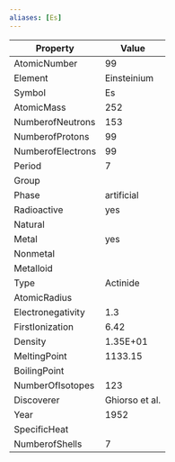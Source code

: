 ```yaml
---
aliases: [Es]
---
```


| Property          | Value          |
| ----------------- | -------------- |
| AtomicNumber      | 99             |
| Element           | Einsteinium    |
| Symbol            | Es             |
| AtomicMass        | 252            |
| NumberofNeutrons  | 153            |
| NumberofProtons   | 99             |
| NumberofElectrons | 99             |
| Period            | 7              |
| Group             |                |
| Phase             | artificial     |
| Radioactive       | yes            |
| Natural           |                |
| Metal             | yes            |
| Nonmetal          |                |
| Metalloid         |                |
| Type              | Actinide       |
| AtomicRadius      |                |
| Electronegativity | 1.3            |
| FirstIonization   | 6.42           |
| Density           | 1.35E+01       |
| MeltingPoint      | 1133.15        |
| BoilingPoint      |                |
| NumberOfIsotopes  | 123            |
| Discoverer        | Ghiorso et al. |
| Year              | 1952           |
| SpecificHeat      |                |
| NumberofShells    | 7              |
